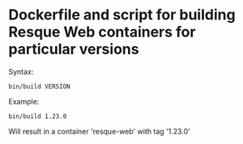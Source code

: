 # Dockerfile and script for building Resque Web containers for particular versions

Syntax:

```
bin/build VERSION
```

Example:

```
bin/build 1.23.0
```

Will result in a container 'resque-web' with tag '1.23.0'
